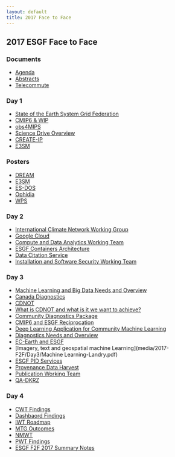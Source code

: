 ```yaml
---
layout: default
title: 2017 Face to Face
---
```


## 2017 ESGF Face to Face

### Documents

* [Agenda][agenda]
* [Abstracts][abstracts]
* [Telecommute][telecommute]

[agenda]: media/2017-F2F/2017-ESGF-Conference-Agenda.pdf
[abstracts]: media/2017-F2F/2017-ESGF-Conference-DRAFT-Abstracts.pdf
[telecommute]: media/2017-F2F/2017-ESGF-F2F-Telecommute.pdf

### Day 1

* [State of the Earth System Grid Federation](media/2017-F2F/Day1/Day1-Luca_Cinquini_ESGF_F2F_2017_State_Of_ESGF.pdf)
* [CMIP6 & WIP](media/2017-F2F/Day1/Day1-Taylor_CMIP_report_2017.pdf)
* [obs4MIPS](media/2017-F2F/Day1/Day1-Gleckler&Duracketal-obs&Input4MIPs.pdf)
* [Science Drive Overview](media/2017-F2F/Day1/Day1-ScienceDriver-DENVIL.pdf)
* [CREATE-IP](media/2017-F2F/Day1/Day1-POTTER.pdf)
* [E3SM](media/2017-F2F/Day1/Day1-E3SM-Workflow_R.McCoy.pdf)

### Posters

* [DREAM](media/2017-F2F/Posters/DREAM.pdf)
* [E3SM](media/2017-F2F/Posters/E3SM-Diags.pdf)
* [ES-DOS](media/2017-F2F/Posters/ES-DOS.pdf)
* [Ophidia](media/2017-F2F/Posters/OphidiaLab.pdf)
* [WPS](media/2017-F2F/Posters/WPS.pdf)

### Day 2

* [International Climate Network Working Group](media/2017-F2F/Day2/Day2-dart-icnwg-v3a.pdf)
* [Google Cloud](media/2017-F2F/Day2/Day2-Cloud-Computing-Karan-Bhatia.pdf)
* [Compute and Data Analytics Working Team](media/2017-F2F/Day2/Day2-CWT_Presentation.pdf)
* [ESGF Containers Architecture](media/2017-F2F/Day2/Day2-Luca_Cinquini_Docker_WG.pdf)
* [Data Citation Service](media/2017-F2F/Day2/Day2-DataCitationServiceStatus.pdf)
* [Installation and Software Security Working Team](media/2017-F2F/Day2/Day2-SSWT-DRAFT.pdf)

### Day 3

* [Machine Learning and Big Data Needs and Overview](media/2017-F2F/Day3/BigData-ML-DENVIL.pdf)
* [Canada Diagnostics](media/2017-F2F/Day3/Canada-Diagnostics-Landry.pdf)
* [CDNOT](media/2017-F2F/Day3/CDNOT-DENVIL.pdf)
* [What is CDNOT and what is it we want to achieve?](media/2017-F2F/Day3/CDNOT_KatharinaBerger.pdf)
* [Community Diagnostics Package](media/2017-F2F/Day3/CDP-Shaheen.pdf)
* [CMIP6 and ESGF Reciprocation](media/2017-F2F/Day3/CMIP6-ESGF-Nikonov.pdf)
* [Deep Learning Application for Community Machine Learning](media/2017-F2F/Day3/Deep-Learning-Kim.pdf)
* [Diagnostics Needs and Overview](media/2017-F2F/Day3/Diagnostics-DENVIL.pdf)
* [EC-Earth and ESGF](media/2017-F2F/Day3/EC-Earth_kserradell.pdf)
* [Imagery, text and geospatial machine Learning](media/2017-F2F/Day3/Machine Learning-Landry.pdf)
* [ESGF PID Services](media/2017-F2F/Day3/PID-Weigel.pdf)
* [Provenance Data Harvest](media/2017-F2F/Day3/Provenance-Raju.pdf)
* [Publication Working Team](media/2017-F2F/Day3/PWT-SAmes.pdf)
* [QA-DKRZ](media/2017-F2F/Day3/QA-DKRZ-Hollweg.pdf)

### Day 4

* [CWT Findings](media/2017-F2F/Day4/CWT-Findings.pdf)
* [Dashbaord Findings](media/2017-F2F/Day4/Dashboard.pdf)
* [IWT Roadmap](media/2017-F2F/Day4/IWT-Roadmap.pdf)
* [MTG Outcomes](media/2017-F2F/Day4/Mtg-Outcomes.pdf)
* [NMWT](media/2017-F2F/Day4/NMWT.pdf)
* [PWT Findings](media/2017-F2F/Day4/PWT-Findings.pdf)
* [ESGF F2F 2017 Summary Notes](media/2017-F2F/Day4/SUMMARY-NOTES.pdf)
